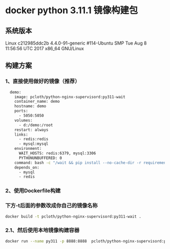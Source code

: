# docker python 3.11.1 镜像构建包

## 系统版本
Linux c212985ddc2b 4.4.0-91-generic #114-Ubuntu SMP Tue Aug 8 11:56:56 UTC 2017 x86_64 GNU/Linux

## 构建方案

### 1、直接使用做好的镜像（推荐）
```sh
  demo:
    image: pcloth/python-nginx-supervisord:py311-wait
    container_name: demo
    hostname: demo
    ports:
      - 5050:5050
    volumes:
      - d:/demo:/root
    restart: always
    links:
      - redis:redis
      - mysql:mysql
    environment:
      WAIT_HOSTS: redis:6379, mysql:3306
      PYTHONUNBUFFERED: 0
    command: bash -c "/wait && pip install --no-cache-dir -r requirements.txt -i https://pypi.tuna.tsinghua.edu.cn/simple && supervisord -c conf/supervisor-dev.conf && while true; do echo hello world; sleep 60; done"
    depends_on:
      - mysql
      - redis
```

### 2、使用Dockerfile构建 
### 下方-t后面的参数改成你自己的镜像名称
```sh
docker build -t pcloth/python-nginx-supervisord:py311-wait .
```

### 2.1、然后使用本地镜像构建容器
```sh
docker run --name py311 -p 8888:8888  pcloth/python-nginx-supervisord:py311-wait sh -c "while true; do echo hello world; sleep 60; done"
```
